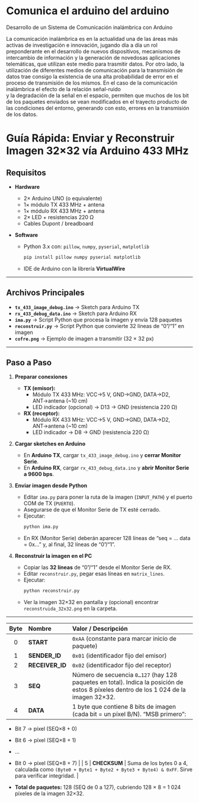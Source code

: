 # Comunica el arduino del arduino

Desarrollo de un Sistema de Comunicación inalámbrica con Arduino

La comunicación inalámbrica es en la actualidad una de las áreas más activas de investigación 
e innovación, jugando día a día  un rol preponderante en el desarrollo de nuevos dispositivos, 
mecanismos de intercambio de información y la generación de novedosas aplicaciones 
telemáticas, que utilizan este medio para trasmitir datos. 
Por otro lado, la utilización de diferentes medios de comunicación para la transmisión de 
datos trae consigo la existencia de una alta probabilidad de error en el proceso de transmisión 
de los mismos. En el caso de la comunicación inalámbrica el efecto de la relación señal-ruido  
y la degradación de la señal en el espacio,  permiten que muchos de los bit de los paquetes 
enviados se vean modificados en el trayecto producto de las condiciones del entorno, 
generando con esto, errores  en la transmisión de los  datos.

# Guía Rápida: Enviar y Reconstruir Imagen 32×32 vía Arduino 433 MHz

## Requisitos
- **Hardware**  
  - 2× Arduino UNO (o equivalente)  
  - 1× módulo TX 433 MHz + antena  
  - 1× módulo RX 433 MHz + antena  
  - 2× LED + resistencias 220 Ω  
  - Cables Dupont / breadboard

- **Software**  
  - Python 3.x con: `pillow`, `numpy`, `pyserial`, `matplotlib`  
    ```bash
    pip install pillow numpy pyserial matplotlib
    ```  
  - IDE de Arduino con la librería **VirtualWire**

---

## Archivos Principales
- **`tx_433_image_debug.ino`**  → Sketch para Arduino TX  
- **`rx_433_debug_data.ino`** → Sketch para Arduino RX  
- **`ima.py`**                → Script Python que procesa la imagen y envía 128 paquetes  
- **`reconstruir.py`**        → Script Python que convierte 32 líneas de “0”/“1” en imagen  
- **`cofre.png`**             → Ejemplo de imagen a transmitir (32 × 32 px)

---

## Paso a Paso

1. **Preparar conexiones**  
   - **TX (emisor):**  
     - Módulo TX 433 MHz: VCC→5 V, GND→GND, DATA→D2, ANT→antena (~10 cm)  
     - LED indicador (opcional) → D13 → GND (resistencia 220 Ω)  
   - **RX (receptor):**  
     - Módulo RX 433 MHz: VCC→5 V, GND→GND, DATA→D2, ANT→antena (~10 cm)  
     - LED indicador → D8 → GND (resistencia 220 Ω)  

2. **Cargar sketches en Arduino**  
   - En **Arduino TX**, cargar `tx_433_image_debug.ino` y **cerrar Monitor Serie**.  
   - En **Arduino RX**, cargar `rx_433_debug_data.ino` y **abrir Monitor Serie a 9600 bps**.

3. **Enviar imagen desde Python**  
   - Editar `ima.py` para poner la ruta de la imagen (`INPUT_PATH`) y el puerto COM de TX (`PUERTO`).  
   - Asegurarse de que el Monitor Serie de TX esté cerrado.  
   - Ejecutar:
     ```bash
     python ima.py
     ```
   - En RX (Monitor Serie) deberán aparecer 128 líneas de “seq = …   data = 0x…” y, al final, 32 líneas de “0”/“1”.

4. **Reconstruir la imagen en el PC**  
   - Copiar las **32 líneas** de “0”/“1” desde el Monitor Serie de RX.  
   - Editar `reconstruir.py`, pegar esas líneas en `matrix_lines`.  
   - Ejecutar:
     ```bash
     python reconstruir.py
     ```
   - Ver la imagen 32×32 en pantalla y (opcional) encontrar `reconstruida_32x32.png` en la carpeta.

---
| Byte | Nombre         | Valor / Descripción                                                                                         |
|:----:|:---------------|:-------------------------------------------------------------------------------------------------------------|
|  0   | **START**      | `0xAA` (constante para marcar inicio de paquete)                                                             |
|  1   | **SENDER_ID**  | `0x01` (identificador fijo del emisor)                                                                       |
|  2   | **RECEIVER_ID**| `0x02` (identificador fijo del receptor)                                                                      |
|  3   | **SEQ**        | Número de secuencia `0…127` (hay 128 paquetes en total). Indica la posición de estos 8 píxeles dentro de los 1 024 de la imagen 32×32.  |
|  4   | **DATA**       | 1 byte que contiene 8 bits de imagen (cada bit = un píxel B/N). “MSB primero”:  
- Bit 7 → píxel (SEQ×8 + 0)  
- Bit 6 → píxel (SEQ×8 + 1)  
- …  
- Bit 0 → píxel (SEQ×8 + 7) |
|  5   | **CHECKSUM**   | Suma de los bytes 0 a 4, calculada como `(Byte0 + Byte1 + Byte2 + Byte3 + Byte4) & 0xFF`. Sirve para verificar integridad. |

- **Total de paquetes:** 128 (SEQ de 0 a 127), cubriendo 128 × 8 = 1 024 píxeles de la imagen 32×32.

